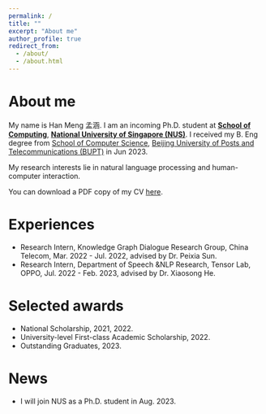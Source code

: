 ```yaml
---
permalink: /
title: ""
excerpt: "About me"
author_profile: true
redirect_from: 
  - /about/
  - /about.html
---
```


# About me

My name is Han Meng 孟涵. I am an incoming Ph.D. student at [**School of Computing**](https://www.comp.nus.edu.sg/), [**National University of Singapore (NUS)**](https://www.nus.edu.sg/).  I received my B. Eng degree from [School of Computer Science](https://scs.bupt.edu.cn/), [Beijing University of Posts and Telecommunications (BUPT)](https://en.wikipedia.org/wiki/Beijing_University_of_Posts_and_Telecommunications) in Jun 2023.

My research interests lie in natural language processing and human-computer interaction.

You can download a PDF copy of my CV [here](/files/pdf/HanMengCV.pdf).

# Experiences

- Research Intern, Knowledge Graph Dialogue Research Group, China Telecom, Mar. 2022 - Jul. 2022, advised by Dr. Peixia Sun.
- Research Intern, Department of Speech &NLP Research, Tensor Lab, OPPO, Jul. 2022 - Feb. 2023, advised by Dr. Xiaosong He.

# Selected awards

- National Scholarship, 2021, 2022.
- University-level First-class Academic Scholarship, 2022.
- Outstanding Graduates, 2023.

# News

- I will join NUS as a Ph.D. student in Aug. 2023.
